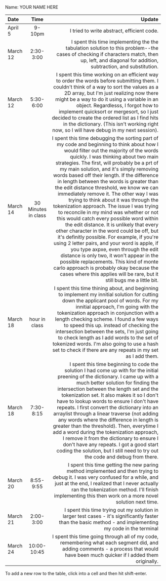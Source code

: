 Name: YOUR NAME HERE

| Date     |        Time         |                                                                                                                                                                                                                                                                                                                                                                                                                                                                                                                                                                                                                                                                                                                                                                                                                                                                                                                                                                                                                                                                                   Update |
|:---------|:-------------------:|-----------------------------------------------------------------------------------------------------------------------------------------------------------------------------------------------------------------------------------------------------------------------------------------------------------------------------------------------------------------------------------------------------------------------------------------------------------------------------------------------------------------------------------------------------------------------------------------------------------------------------------------------------------------------------------------------------------------------------------------------------------------------------------------------------------------------------------------------------------------------------------------------------------------------------------------------------------------------------------------------------------------------------------------------------------------------------------------:|
| April 5  |       9-10pm        |                                                                                                                                                                                                                                                                                                                                                                                                                                                                                                                                                                                                                                                                                                                                                                                                                                                                                                                                                                                                                                               I tried to write abstract, efficient code. |
| March 12 |      2:30-3:00      |                                                                                                                                                                                                                                                                                                                                                                                                                                                                                                                                                                                                                                                                                                                                                                                                                                                                                          I spent this time implementing the the tabulation solution to this problem--the cases of checking if characters match, then up, left, and diagonal for addition, subtraction, and substitution. |
| March 12 |      5:30-6:00      |                                                                                                                                                                                                                                                                                                                                                                                                                                                                                                                                                                                                                      I spent this time working on an efficient way to order the words before submitting them. I couldn't think of a way to sort the values as a 2D array, but I'm just realizing now there might be a way to do it using a variable in an object. Regardlesss, I forgot how to implement quicksort or mergesort, so I just decided to create the ordered list as I find hits in the dictionary. (This isn't working right now, so I will have debug in my next session). |
| March 14 | 30 Minutes in class | I spent this time debugging the sorting part of my code and beginning to think about how I would filter out the majority of the words quickly. I was thinking about two main strategies. The first, will probably be a prt of my main solution, and it's simply removing words based off their length. If the difference in length between the words is greater than the edit distance threshold, we know we can immediately remove it. The other way I was trying to think about it was through the tokenization approach. The issue I was trying to reconcile in my mind was whether or not this would catch every possible word within the edit distance. It is unlikely that every other character in the word could be off, but it's definitly possible. For example, if you're using 2 letter pairs, and your word is apple, if you type axpxe, even through the edit distance is only two, it won't appear in the possible replacements. This kind of monte carlo approach is probably okay because the cases where this applies will be rare, but it still bugs me a little bit. |
| March 18 |    hour in class    |                                                                                                                                                                                                                                                                                                                                                                                                                                                                                                                                                                     I spent this time thining about, and beginning to implement my innitial solution for cutting down the applicant pool of words. For my innitial approach, I'm going with the tokenization approach in conjunction with a length checking scheme. I found a few ways to speed this up. instead of checking the intersection between the sets, I'm just going to check length as I add words to the set of tokenized words. I'm also going to use a hash set to check if there are any repeats in my set as I add them. |
| March 18 |      7:30-8:15      |                                                                                                                                                                                                                                                                                                                                                               I spent this time beginning to code the solution I had come up with for the initial preening of the dictionary. I came up with a much better solution for finding the intersection between the length set and the tokenization set. It also makes it so I don't have to lookup words to ensure I don't have repeats. I first convert the dictionary into an arraylist through a linear traverse (not adding any words where the difference in length is greater than the threshold). Then, everytime I add a word during the tokenization approach, I remove it from the dictionary to ensure I don't have any repeats. I got a good start coding the solution, but I still need to try out the code and debug from there. |
| March 20 |      8:55-9:55      |                                                                                                                                                                                                                                                                                                                                                                                                                                                                                                                                                                                                                                                                                                                                                                                                 I spent this time getting the new paring method implemented and then trying to debug it. I was very confused for a while, and just at the end, I realized that I never actually ran the tokenization method. I'll finish implementing this then work on a more novel solution next time. |
| March 21 |      2:00-3:00      |                                                                                                                                                                                                                                                                                                                                                                                                                                                                                                                                                                                                                                                                                                                                                                                                                                                                                                                               I spent this time trying out my solution in larger test cases - it's significantly faster than the basic method - and implementing my code in the terminal |
| March 24 |     10:00-10:45     |                                                                                                                                                                                                                                                                                                                                                                                                                                                                                                                                                                                                                                                                                                                                                                                                                                                                                                         I spent this time going through all of my code, remembering what each segment did, and adding comments - a process that would have been much quicker if I added them originally. |


To add a new row to the table, click into a cell and then hit shift-enter.
